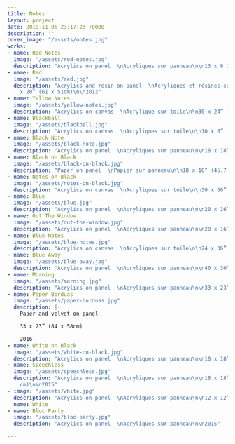 ```yaml
---
title: Notes
layout: project
date: 2018-11-06 23:17:23 +0000
description: ''
cover_image: "/assets/notes.jpg"
works:
- name: Red Notes
  image: "/assets/red-notes.jpg"
  description: "Acrylics on panel  \nAcryliques sur panneau\n\n13 x 9 1/4” (33 x 23.5cm)\n\n2013"
- name: Red
  image: "/assets/red.jpg"
  description: "Acrylics and resin on panel  \nAcryliques et résines sur panneau\n\n24
    x 20” (61 x 51cm)\n\n2013"
- name: Yellow Notes
  image: "/assets/yellow-notes.jpg"
  description: "Acrylics on canvas  \nAcrylique sur toile\n\n30 x 24” (76 x 61cm)\n\n2013"
- name: Blackball
  image: "/assets/blackball.jpg"
  description: "Acrylics on canvas  \nAcryliques sur toile\n\n10 x 8” (25.4 x 20.3cm)\n\n2013"
- name: Black Note
  image: "/assets/black-note.jpg"
  description: "Acrylics on panel  \nAcryliques sur panneau\n\n18 x 18” (45.7 x 45.7cm)\n\n2013"
- name: Black on Black
  image: "/assets/black-on-black.jpg"
  description: "Paper on panel  \nPapier sur panneau\n\n18 x 18” (45.7 x 45.7 cm)\n\n2014"
- name: Notes on Black
  image: "/assets/notes-on-black.jpg"
  description: "Acrylics on canvas  \nAcryliques sur toile\n\n30 x 36” (76 x 91cm)\n\n2014"
- name: Blue
  image: "/assets/blue.jpg"
  description: "Acrylics on panel  \nAcryliques sur panneau\n\n20 x 16” (50.8 x 40.6cm)\n\n2013"
- name: Out The Window
  image: "/assets/out-the-window.jpg"
  description: "Acrylics on panel  \nAcryliques sur panneau\n\n20 x 16” (50.8 x 40.6cm)\n\n2013"
- name: Blue Notes
  image: "/assets/blue-notes.jpg"
  description: "Acrylics on canvas  \nAcryliques sur toile\n\n24 x 36” (61 x 91cm)\n\n2014"
- name: Blue Away
  image: "/assets/blue-away.jpg"
  description: "Acrylics on panel  \nAcryliques sur panneau\n\n40 x 30” (102 x 76cm)\n\n2014"
- name: Morning
  image: "/assets/morning.jpg"
  description: "Acrylics on panel  \nAcryliques sur panneau\n\n33 x 23” (84 x 58cm)\n\n2015"
- name: Paper Borduas
  image: "/assets/paper-borduas.jpg"
  description: |-
    Paper and velvet on panel

    33 x 23” (84 x 58cm)

    2016
- name: White on Black
  image: "/assets/white-on-black.jpg"
  description: "Acrylics on panel  \nAcryliques sur panneau\n\n18 x 18”  (46 x 46cm)\n\n2015"
- name: Speechless
  image: "/assets/speechless.jpg"
  description: "Acrylics on panel  \nAcryliques sur panneau\n\n18 x 18”  (46 x 46
    cm)\n\n2015"
- image: "/assets/white.jpg"
  description: "Acrylics on panel  \nAcryliques sur panneau\n\n12 x 12” (46 x 46 cm)\n\n2015"
  name: White
- name: Bloc Party
  image: "/assets/bloc-party.jpg"
  description: "Acrylics on panel  \nAcryliques sur panneau\n\n2015"

---
```


